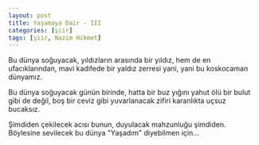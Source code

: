 ```yaml
---
layout: post
title: Yaşamaya Dair - III
categories: [şiir]
tags: [şiir, Nazim Hikmet]
---
```


Bu dünya soğuyacak,
yıldızların arasında bir yıldız,
                      hem de en ufacıklarından,
mavi kadifede bir yaldız zerresi yani,
                      yani bu koskocaman dünyamız.

Bu dünya soğuyacak günün birinde,
hatta bir buz yığını
yahut ölü bir bulut gibi de değil,
boş bir ceviz gibi yuvarlanacak
                      zifiri karanlıkta uçsuz bucaksız.

Şimdiden çekilecek acısı bunun,
duyulacak mahzunluğu şimdiden.
Böylesine sevilecek bu dünya
"Yaşadım" diyebilmen için...
